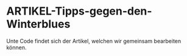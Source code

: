 # ARTIKEL-Tipps-gegen-den-Winterblues

Unte Code findet sich der Artikel, welchen wir gemeinsam bearbeiten können.
